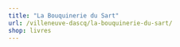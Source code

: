 ```yaml
---
title: "La Bouquinerie du Sart"
url: /villeneuve-dascq/la-bouquinerie-du-sart/
shop: livres
---
```

